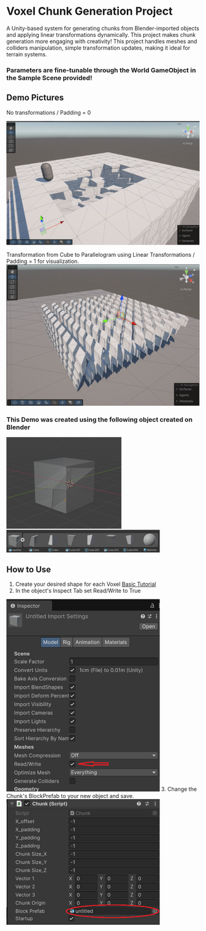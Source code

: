 # Voxel Chunk Generation Project

A Unity-based system for generating chunks from Blender-imported objects and applying linear transformations dynamically. This project makes chunk generation more engaging with creativity!
This project handles meshes and colliders manipulation, simple transformation updates, making it ideal for terrain systems.

### Parameters are fine-tunable through the World GameObject in the Sample Scene provided! ###
## Demo Pictures ##

No transformations / Padding = 0 

<img src="DemoPics/Demo1.png" alt="Demo Image" width="600"/>

Transformation from Cube to Parallelogram using Linear Transformations / Padding = 1 for visualization.
<img src="DemoPics/Demo2.png" alt="Demo Image 2" width="600"/>

### This Demo was created using the following object created on Blender ###
<img src="DemoPics/BlenderObject.png" alt="Blender Object" width="300"/>
<img src="DemoPics/ObjectTemplate.png" alt="Object Template" width="400"/>

## How to Use ##
1. Create your desired shape for each Voxel [Basic Tutorial](https://www.youtube.com/watch?v=ZYYkdNhfMhw)
2. In the object's Inspect Tab set Read/Write to True
<img src="DemoPics/ConfigReadWrite.png" alt="Configs Template" width="400"/>
3. Change the Chunk's BlockPrefab to your new object and save.
<img src="DemoPics/ConfigObject.png" alt="Configs Object" width="400"/>

